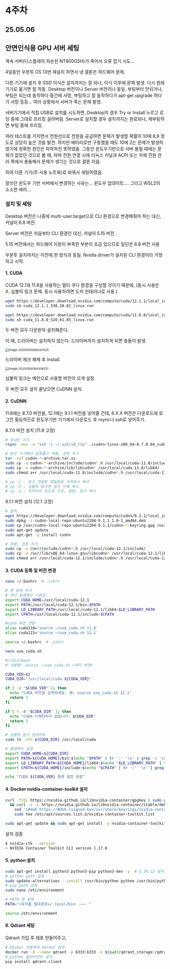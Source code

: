 # 4주차

## 25.05.06



## 안면인식용 GPU 서버 세팅

계속 서버(디스플레이 파손된 NT800G5H)가 죽어서 오류 잡기 시도...

4일동안 우분투 OS 13번 재설치 하면서 낸 결론은 하드웨어 문제.

다른 기기에 설치 후 SSD 이식은 설치까지는 잘 되나, 이식 이후에 문제 발생. 다시 원래 기기로 옮기면 잘 작동. Desktop 버전이나 Server 버전이나 동일. 부팅부터 안되거나, 부팅은 되는데 동작하다 중간에 사망, 부팅하고 잘 동작하다가 apt-get upgrade 하다가 사망 등등... 여러 상황에서 서버가 죽는 문제 발생.

서버기기에서 직접 USB로 설치를 시도하면, Desktop의 경우 Try or Install 누르고 로딩 중에 그대로 프리징 걸려버림. Server로 설치할 경우 설치까지는 완료되나, 재부팅하면 부팅 중에 프리징.

여러 테스트를 거치면서 전원선으로 전원을 공급하면 문제가 발생할 확률이 10에 8,9 정도로 상당히 높은 것을 발견. 하지만 배터리로만 구동했을 때도 10에 2는 문제가 발생하였기에 정확한 원인은 파악하진 못하였음. 그동안 윈도우기반으로 서버 돌릴 때에는 문제가 없었던 것으로 볼 때, 아마 전원 연결 시에 리눅스 커널과 ACPI 또는 자체 전원 관리 쪽에서 충돌해서 문제가 생기는 것으로 결론 지음.

하여 다른 기기(주 사용 노트북)로 바꿔서 세팅하였음.

잘쓰던 윈도우 기반 서버에서 변경하는 사유는... 윈도우 업데이트.... 그리고 WSL2의 소소한 에러...





### 설치 및 세팅

Desktop 버전은 나중에 multi-user.target으로 CLI 환경으로 변경해줘야 하는 대신, 커널이 6.8 버전.

Server 버전은 처음부터 CLI 환경인 대신, 커널이 5.15 버전.



5.15 버전에서는 하드웨어 지원이 부족한 부분이 조금 있으므로 일단은 6.8 버전 사용

우분투 설치까지는 이전에 한 방식과 동일. Nvidia driver가 설치된 CLI 환경이라 가정하고 시작.



#### 1. CUDA

CUDA 12.1과 11.8을 사용하는 멀티 쿠다 환경을 구성할 것이기 때문에,
(동시 사용은 X. 심볼릭 링크 문제. 동시 사용하려면 도커 컨테이너로 사용.)

```bash
wget https://developer.download.nvidia.com/compute/cuda/12.1.1/local_installers/cuda_12.1.1_530.30.02_linux.run
sudo sh cuda_12.1.1_530.30.02_linux.run

wget https://developer.download.nvidia.com/compute/cuda/11.8.0/local_installers/cuda_11.8.0_520.61.05_linux.run
sudo sh cuda_11.8.0_520.61.05_linux.run
```

두 버전 모두 다운받아 설치해준다.

이 때, 드라이버는 설치하지 않는다. 드라이버까지 설치하게 되면 충돌이 발생.

<img src="./assets/image-20250506184247425.png" alt="image-20250506184247425" style="zoom: 67%;" />

드라이버 체크 해제 후 Install.

<img src="./assets/image-20250506184306251.png" alt="image-20250506184306251" style="zoom:67%;" />

심볼릭 링크는 메인으로 사용할 버전이 오게 설정.

두 버전 모두 설치 끝났으면 CuDNN 설치.



#### 2. CuDNN

11.8에는 8.7.0 버전을, 12.1에는 9.1.1 버전을 넣어줄 건데, 8.X.X 버전은 다운로드에 로그인 필요하므로 윈도우기반 기기에서 다운로드 후 rsync나 ssh로 넣어주기.

8.7.0 버전 설치 (11.8 고정)

```bash
# 보내는 기기
rsync -avz -e "ssh -i ~/.ssh/id_rsa" ./cudnn-linux-x86_64-8.7.0.84_cuda11-archive.tar.xz <유저>@<호스트>:<저장할 위치(절대주소)>

# 받은 기기에서 압축풀고 적용, 권한 주기
tar -xvf cudnn-*-archive.tar.xz
sudo cp -a cudnn-*-archive/include/cudnn*.h /usr/local/cuda-11.8/include/
sudo cp -a cudnn-*-archive/lib/libcudnn* /usr/local/cuda-11.8/lib64/
sudo chmod a+r /usr/local/cuda-11.8/include/cudnn*.h /usr/local/cuda-11.8/lib64/libcudnn*

# cp -L : 링크 연결된 파일원본 가져와서 복사
# cp -P : 심볼릭 링크면 링크 자체 복사
# cp -a : 아카이브 모드로 구조, 권한, 링크 복사
```

9.1.1 버전 설치 (12.1 고정)

```bash
# 설치
wget https://developer.download.nvidia.com/compute/cudnn/9.1.1/local_installers/cudnn-local-repo-ubuntu2204-9.1.1_1.0-1_amd64.deb
sudo dpkg -i cudnn-local-repo-ubuntu2204-9.1.1_1.0-1_amd64.deb
sudo cp /var/cudnn-local-repo-ubuntu2204-9.1.1/cudnn-*-keyring.gpg /usr/share/keyrings/
sudo apt-get update
sudo apt-get -y install cudnn

# 적용, 권한 주기
sudo cp -a /usr/include/cudnn*.h /usr/local/cuda-12.1/include/
sudo cp -a /usr/lib/x86_64-linux-gnu/libcudnn* /usr/local/cuda-12.1/lib64/
sudo chmod a+r /usr/local/cuda-12.1/include/cudnn*.h /usr/local/cuda-12.1/lib64/libcudnn*
```



#### 3. CUDA 등록 및 버전 변경

```bash
nano ~/.bashrc  # .zshrc
```

```bash
# 맨 밑에 추가
# 쿠다 환경변수 기본값
export CUDA_HOME=/usr/local/cuda-12.1
export PATH=/usr/local/cuda-12.1/bin:$PATH
export LD_LIBRARY_PATH=/usr/local/cuda-12.1/lib64:$LD_LIBRARY_PATH
export CPATH=/usr/local/cuda-12.1/include:$CPATH

#cuda 버전 전환
alias cuda118='source ~/use_cuda.sh 11.8'
alias cuda121='source ~/use_cuda.sh 12.1'
```

```bash
source ~/.bashrc  # .zshrc

nano use_cuda.sh
```

```bash
#!/bin/bash
# 사용법: source ~/use_cuda.sh <쿠다 버전>

CUDA_VER=$1
CUDA_DIR="/usr/local/cuda-${CUDA_VER}"

if [ -z "$CUDA_VER" ]; then
  echo "CUDA 버전을 입력하세요. 예: source use_cuda.sh 12.1"
  return 1
fi

if [ ! -d "$CUDA_DIR" ]; then
  echo "CUDA 디렉터리가 없습니다: $CUDA_DIR"
  return 1
fi

# 심볼릭 링크 업데이트
sudo ln -sfn ${CUDA_DIR} /usr/local/cuda

# 환경변수 설정
export CUDA_HOME=${CUDA_DIR}
export PATH=${CUDA_HOME}/bin:$(echo "$PATH" | tr ':' '\n' | grep -v 'cuda' | paste -sd:)
export LD_LIBRARY_PATH=${CUDA_HOME}/lib64:$(echo "$LD_LIBRARY_PATH" | tr ':' '\n' | grep -v 'cuda' | paste -sd:)
export CPATH=${CUDA_HOME}/include:$(echo "$CPATH" | tr ':' '\n' | grep -v 'cuda' | paste -sd:)

echo "CUDA ${CUDA_VER} 환경 설정 완료"
```



#### 4. Docker nvidia-container-toolkit 설치

```bash
curl -fsSL https://nvidia.github.io/libnvidia-container/gpgkey | sudo gpg --dearmor -o /usr/share/keyrings/nvidia-container-toolkit-keyring.gpg \
  && curl -s -L https://nvidia.github.io/libnvidia-container/stable/deb/nvidia-container-toolkit.list | \
    sed 's#deb https://#deb [signed-by=/usr/share/keyrings/nvidia-container-toolkit-keyring.gpg] https://#g' | \
    sudo tee /etc/apt/sources.list.d/nvidia-container-toolkit.list

sudo apt-get update && sudo apt-get install -y nvidia-container-toolkit
```

설치 검증

```bash
$ nvidia-ctk --version
> NVIDIA Container Toolkit CLI version 1.17.6
```



#### 5. python 설치

```bash
sudo apt-get install python3 python3-pip python3-dev -y  # 3.10.12 설치됨
# python path 설정
sudo update-alternatives --install /usr/bin/python python /usr/bin/python3.10 1
# pip path 설정
sudo nano /etc/environment

# PATH 맨 앞에
PATH="<유저홈 절대경로>/.local/bin: ~~~ "

source /etc/environment
```



#### 6. Qdrant 세팅

Qdrant 가입 후 레포 만들어주고,

```bash
# Docker 사용하여 Qdrant 설치
docker run -d --name qdrant -p 6333:6333 -v $(pwd)/qdrant_storage:/qdrant/storage qdrant/qdrant
# python 클라이언트 설치
pip install qdrant-client
```


